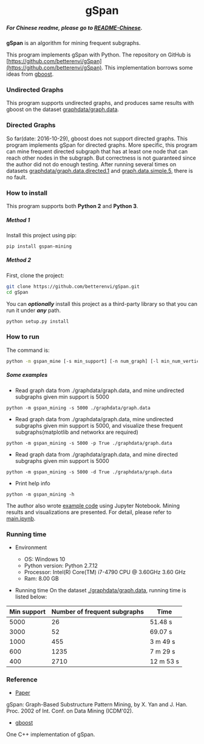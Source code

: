 # <div align = center>gSpan</div>

##### For Chinese readme, please go to [README-Chinese](https://github.com/betterenvi/gSpan/blob/master/README-Chinese.md). 

**gSpan** is an algorithm for mining frequent subgraphs.

This program implements gSpan with Python. The repository on GitHub is [https://github.com/betterenvi/gSpan](https://github.com/betterenvi/gSpan). This implementation borrows some ideas from [gboost](http://www.nowozin.net/sebastian/gboost/).

### Undirected Graphs
This program supports undirected graphs, and produces same results with gboost on the dataset [graphdata/graph.data](https://github.com/betterenvi/gSpan/blob/master/graphdata/graph.data). 

### Directed Graphs
So far(date: 2016-10-29), gboost does not support directed graphs. This program implements gSpan for directed graphs. More specific, this program can mine frequent directed subgraph that has at least one node that can reach other nodes in the subgraph. But correctness is not guaranteed since the author did not do enough testing. After running several times on datasets [graphdata/graph.data.directed.1](https://github.com/betterenvi/gSpan/blob/master/graphdata/graph.data.directed.1) and [graph.data.simple.5](https://github.com/betterenvi/gSpan/blob/master/graphdata/graph.data.simple.5), there is no fault.

### How to install

This program supports both **Python 2** and **Python 3**.

##### Method 1

Install this project using pip:
```sh
pip install gspan-mining
```

##### Method 2

First, clone the project:

```sh
git clone https://github.com/betterenvi/gSpan.git
cd gSpan
```

You can ***optionally*** install this project as a third-party library so that you can run it under ***any*** path.

```sh
python setup.py install
```

### How to run

The command is:

```sh
python -m gspan_mine [-s min_support] [-n num_graph] [-l min_num_vertices] [-u max_num_vertices] [-d True/False] [-v True/False] [-p True/False] [-w True/False] [-h] database_file_name 
```


##### Some examples

- Read graph data from ./graphdata/graph.data, and mine undirected subgraphs given min support is 5000
```
python -m gspan_mining -s 5000 ./graphdata/graph.data
```

- Read graph data from ./graphdata/graph.data, mine undirected subgraphs given min support is 5000, and visualize these frequent subgraphs(matplotlib and networkx are required)
```
python -m gspan_mining -s 5000 -p True ./graphdata/graph.data
```

- Read graph data from ./graphdata/graph.data, and mine directed subgraphs given min support is 5000
```
python -m gspan_mining -s 5000 -d True ./graphdata/graph.data
```

- Print help info
```
python -m gspan_mining -h
```

The author also wrote [example code](https://github.com/betterenvi/gSpan/blob/master/main.ipynb) using Jupyter Notebook. Mining results and visualizations are presented. For detail, please refer to [main.ipynb](https://github.com/betterenvi/gSpan/blob/master/main.ipynb).

### Running time

- Environment
    + OS: Windows 10
    + Python version: Python 2.7.12
    + Processor: Intel(R) Core(TM) i7-4790 CPU @ 3.60GHz 3.60 GHz
    + Ram: 8.00 GB


- Running time
On the dataset [./graphdata/graph.data](https://github.com/betterenvi/gSpan/blob/master/graphdata/graph.data), running time is listed below:


| Min support | Number of frequent subgraphs | Time |
| --- | --- | --- |
| 5000 | 26 | 51.48 s |
| 3000 | 52 | 69.07 s |
| 1000 | 455 | 3 m 49 s |
| 600 | 1235 | 7 m 29 s |
| 400 | 2710 | 12 m 53 s |



### Reference
- [Paper](http://www.cs.ucsb.edu/~xyan/papers/gSpan-short.pdf)

gSpan: Graph-Based Substructure Pattern Mining, by X. Yan and J. Han. 
Proc. 2002 of Int. Conf. on Data Mining (ICDM'02). 

- [gboost](http://www.nowozin.net/sebastian/gboost/)

One C++ implementation of gSpan.
